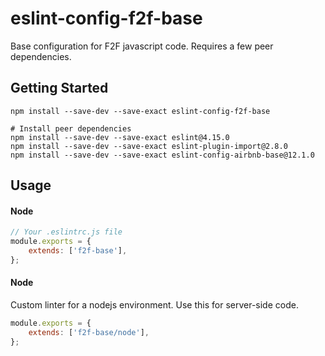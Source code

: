 # eslint-config-f2f-base
Base configuration for F2F javascript code. Requires a few peer dependencies.

## Getting Started
```shell
npm install --save-dev --save-exact eslint-config-f2f-base

# Install peer dependencies
npm install --save-dev --save-exact eslint@4.15.0
npm install --save-dev --save-exact eslint-plugin-import@2.8.0
npm install --save-dev --save-exact eslint-config-airbnb-base@12.1.0
```

## Usage
#### Node
```javascript
// Your .eslintrc.js file
module.exports = {
	extends: ['f2f-base'],
};

```

#### Node
Custom linter for a nodejs environment. Use this for server-side code.
```javascript
module.exports = {
	extends: ['f2f-base/node'],
};
```